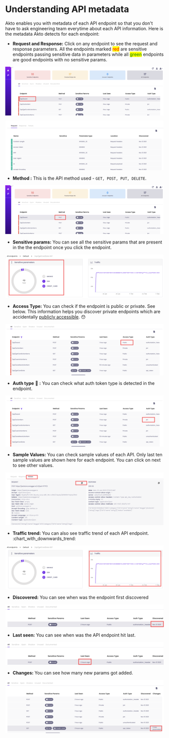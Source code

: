 # Understanding API metadata

Akto enables you with metadata of each API endpoint so that you don't have to ask engineering team everytime about each API information. Here is the metadata Akto detects for each endpoint:

* **Request and Response:** Click on any endpoint to see the request and response parameters. All the endpoints marked <mark style="color:red;">red</mark> are sensitive endpoints passing sensitive data in parameters while all <mark style="color:green;">green</mark> endpoints are good endpoints with no sensitive params.

![](<../../.gitbook/assets/Frame 25 (2).png>)

![](<../../.gitbook/assets/Screen Shot 2022-03-09 at 12.48.53 AM.png>)

* **Method :** This is the API method used - `GET, POST, PUT, DELETE`.

![](<../../.gitbook/assets/Frame 25 (1).png>)

* **Sensitive params:** You can see all the sensitive params that are present in the the endpoint once you click the endpoint.&#x20;

![](<../../.gitbook/assets/Frame 28.png>)

* **Access Type:** You can check if the endpoint is public or private. See below. This information helps you discover private endpoints which are accidentally [publicly accessible](securing-private-apis-open-to-public.md). :hushed:

![](<../../.gitbook/assets/Frame 27 (1).png>)

* **Auth type** 🔑 **:** You can check what auth token type is detected in the endpoint.&#x20;

![](<../../.gitbook/assets/Frame 29.png>)

* **Sample Values:** You can check sample values of each API. Only last ten sample values are shown here for each endpoint. You can click on next to see other values.&#x20;

![](<../../.gitbook/assets/Frame 47.png>)

* **Traffic trend:** You can also see traffic trend of each API endpoint. :chart\_with\_downwards\_trend:

![](<../../.gitbook/assets/Frame 31.png>)

* **Discovered:** You can see when was the endpoint first discovered&#x20;

![](<../../.gitbook/assets/Frame 30.png>)

* **Last seen:** You can see when was the API endpoint hit last.&#x20;

![](<../../.gitbook/assets/Frame 32.png>)

* **Changes:** You can see how many new params got added.

![](<../../.gitbook/assets/Frame 33.png>)
